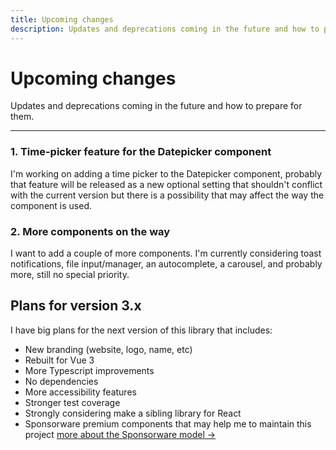 ```yaml
---
title: Upcoming changes
description: Updates and deprecations coming in the future and how to prepare for them.
---
```


# Upcoming changes

Updates and deprecations coming in the future and how to prepare for them.

<hr>

### 1. Time-picker feature for the Datepicker component

I'm working on adding a time picker to the Datepicker component, probably that feature will be released as a new optional setting that shouldn't conflict with the current version but there is a possibility that may affect the way the component is used.

### 2. More components on the way

I want to add a couple of more components. I'm currently considering toast notifications, file input/manager, an autocomplete, a carousel, and probably more, still no special priority.

## Plans for version 3.x

I have big plans for the next version of this library that includes:

- New branding (website, logo, name, etc)
- Rebuilt for Vue 3
- More Typescript improvements
- No dependencies
- More accessibility features
- Stronger test coverage
- Strongly considering make a sibling library for React 
- Sponsorware premium components that may help me to maintain this project [more about the Sponsorware model →](https://calebporzio.com/sponsorware)

